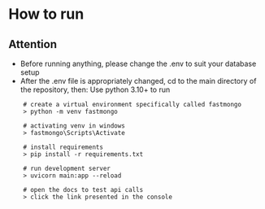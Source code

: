 # How to run

## Attention
* Before running anything, please change the .env to suit your database setup
* After the .env file is appropriately changed, cd to the main directory of the repository, then:
Use python 3.10+ to run
```
    # create a virtual environment specifically called fastmongo
    > python -m venv fastmongo

    # activating venv in windows
    > fastmongo\Scripts\Activate

    # install requirements
    > pip install -r requirements.txt

    # run development server
    > uvicorn main:app --reload

    # open the docs to test api calls
    > click the link presented in the console
```
